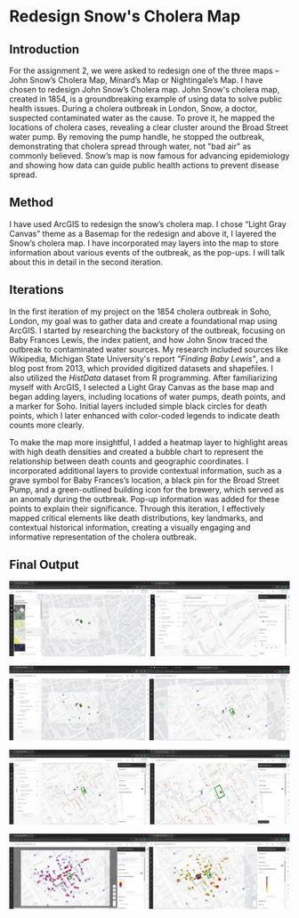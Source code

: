 # Redesign Snow's Cholera Map

## Introduction
For the assignment 2, we were asked to redesign one of the three maps – John Snow’s Cholera Map, Minard’s Map or Nightingale’s Map. I have chosen to redesign John 
Snow’s Cholera map. John Snow's cholera map, created in 1854, is a groundbreaking example of using data to solve public health issues. During a cholera outbreak in 
London, Snow, a doctor, suspected contaminated water as the cause. To prove it, he mapped the locations of cholera cases, revealing a clear cluster around the Broad 
Street water pump. By removing the pump handle, he stopped the outbreak, demonstrating that cholera spread through water, not "bad air" as commonly believed. Snow’s 
map is now famous for advancing epidemiology and showing how data can guide public health actions to prevent disease spread.  

## Method 
I have used ArcGIS to redesign the snow’s cholera map. I chose “Light Gray Canvas” theme as a Basemap for the redesign and above it, I layered the Snow’s cholera 
map. I have incorporated may layers into the map to store information about various events of the outbreak, as the pop-ups. I will talk about this in detail in the 
second iteration. 

## Iterations
In the first iteration of my project on the 1854 cholera outbreak in Soho, London, my goal was to gather data and create a foundational map using ArcGIS. I started by researching the backstory of the outbreak, focusing on Baby Frances Lewis, the index patient, and how John Snow traced the outbreak to contaminated water sources. My research included sources like Wikipedia, Michigan State University's report *"Finding Baby Lewis"*, and a blog post from 2013, which provided digitized datasets and shapefiles. I also utilized the *HistData* dataset from R programming. After familiarizing myself with ArcGIS, I selected a Light Gray Canvas as the base map and began adding layers, including locations of water pumps, death points, and a marker for Soho. Initial layers included simple black circles for death points, which I later enhanced with color-coded legends to indicate death counts more clearly.

To make the map more insightful, I added a heatmap layer to highlight areas with high death densities and created a bubble chart to represent the relationship between death counts and geographic coordinates. I incorporated additional layers to provide contextual information, such as a grave symbol for Baby Frances’s location, a black pin for the Broad Street Pump, and a green-outlined building icon for the brewery, which served as an anomaly during the outbreak. Pop-up information was added for these points to explain their significance. Through this iteration, I effectively mapped critical elements like death distributions, key landmarks, and contextual historical information, creating a visually engaging and informative representation of the cholera outbreak.

## Final Output
![Image1](assests/img/image(1).jpg)

![Image2](/assests/img/image(2).jpg)

![Image3](/assests/img/image(3).jpg)

![Image4](/assests/img/image(4).jpg)
